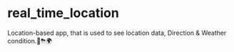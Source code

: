 # real_time_location
Location-based app, that is used to see location data, Direction &amp; Weather condition.📍⛈🌍
